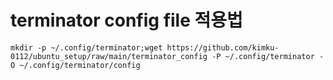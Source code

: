 # terminator config file 적용법
```
mkdir -p ~/.config/terminator;wget https://github.com/kimku-0112/ubuntu_setup/raw/main/terminator_config -P ~/.config/terminator -O ~/.config/terminator/config
```
